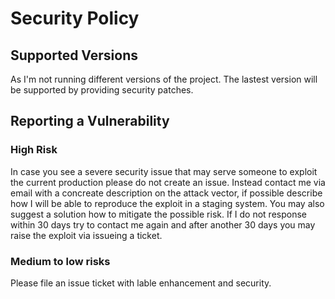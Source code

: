 # Security Policy

## Supported Versions

As I'm not running different versions of the project. The lastest version will be supported by providing security patches.

## Reporting a Vulnerability

### High Risk

In case you see a severe security issue that may serve someone to exploit the current production please do not create an issue. Instead contact me via email
with a concreate description on the attack vector, if possible describe how I will be able to reproduce the exploit in a staging system. 
You may also suggest a solution how to mitigate the possible risk. If I do not response within 30 days try to contact me again and after another 30 days you
may raise the exploit via issueing a ticket.

### Medium to low risks

Please file an issue ticket with lable enhancement and security.

